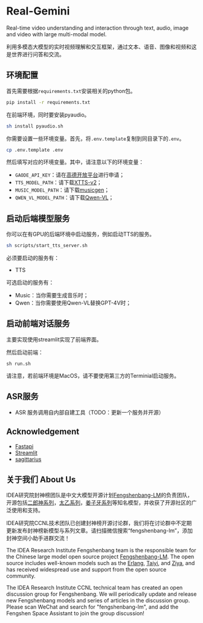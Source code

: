 # Real-Gemini

Real-time video understanding and interaction through text, audio, image and video with large multi-modal model.

利用多模态大模型的实时视频理解和交互框架，通过文本、语音、图像和视频和这是世界进行问答和交流。

## 环境配置

首先需要根据`requirements.txt`安装相关的python包。

```bash
pip install -r requirements.txt
```

在前端环境，同时要安装pyaudio。

```bash
sh install pyaudio.sh
```

你需要设置一些环境变量。首先，将`.env.template`复制到同目录下的`.env`。

```bash
cp .env.template .env
```

然后填写对应的环境变量。其中，请注意以下的环境变量：
- `GAODE_API_KEY`：请在[高德开放平台](https://lbs.amap.com/)进行申请；
- `TTS_MODEL_PATH`：请下载[XTTS-v2](https://huggingface.co/coqui/XTTS-v2)；
- `MUSIC_MODEL_PATH`：请下载[musicgen](https://huggingface.co/facebook/musicgen-small)；
- `QWEN_VL_MODEL_PATH`：请下载[Qwen-VL](https://huggingface.co/Qwen/Qwen-VL-Chat)；

## 启动后端模型服务
你可以在有GPU的后端环境中启动服务，例如启动TTS的服务。

```bash
sh scripts/start_tts_server.sh
```

必须要启动的服务有：
- TTS

可选启动的服务有：
- Music：当你需要生成音乐时；
- Qwen：当你需要使用Qwen-VL替换GPT-4V时；

## 启动前端对话服务

主要实现使用streamlit实现了前端界面。

然后启动前端：

```shell
sh run.sh
```

请注意，若前端环境是MacOS，请不要使用第三方的Terminial启动服务。

## ASR服务
- ASR
服务调用自内部自建工具（TODO：更新一个服务并开源）

## Acknowledgement
- [Fastapi](https://github.com/tiangolo/fastapi)
- [Streamlit](https://github.com/streamlit/streamlit)
- [sagittarius](https://github.com/gregsadetsky/sagittarius)

## 关于我们 About Us

IDEA研究院封神榜团队是中文大模型开源计划[Fengshenbang-LM](https://github.com/IDEA-CCNL/Fengshenbang-LM)的负责团队，开源包括[二郎神系列](https://huggingface.co/IDEA-CCNL/Erlangshen-MegatronBert-1.3B)，[太乙系列](https://huggingface.co/IDEA-CCNL/Taiyi-Stable-Diffusion-1B-Chinese-v0.1)，[姜子牙系列](https://huggingface.co/IDEA-CCNL/Ziya2-13B-Chat)等知名模型，并收获了开源社区的广泛使用和支持。

IDEA研究院CCNL技术团队已创建封神榜开源讨论群，我们将在讨论群中不定期更新发布封神榜新模型与系列文章。请扫描微信搜索“fengshenbang-lm”，添加封神空间小助手进群交流！

The IDEA Research Institute Fengshenbang team is the responsible team for the Chinese large model open source project [Fengshenbang-LM](https://github.com/IDEA-CCNL/Fengshenbang-LM). The open source includes well-known models such as the [Erlang](https://huggingface.co/IDEA-CCNL/Erlangshen-MegatronBert-1.3B), [Taiyi](https://huggingface.co/IDEA-CCNL/Taiyi-Stable-Diffusion-1B-Chinese-v0.1), and [Ziya](https://huggingface.co/IDEA-CCNL/Ziya2-13B-Chat), and has received widespread use and support from the open source community.

The IDEA Research Institute CCNL technical team has created an open discussion group for Fengshenbang. We will periodically update and release new Fengshenbang models and series of articles in the discussion group. Please scan WeChat and search for "fengshenbang-lm", and add the Fengshen Space Assistant to join the group discussion!



